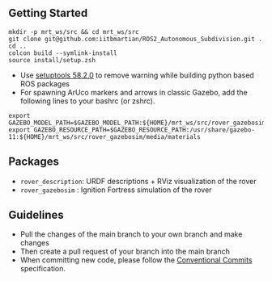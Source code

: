## Getting Started
```console
mkdir -p mrt_ws/src && cd mrt_ws/src
git clone git@github.com:iitbmartian/ROS2_Autonomous_Subdivision.git .
cd ..
colcon build --symlink-install
source install/setup.zsh
```
- Use [setuptools 58.2.0](https://pypi.org/project/setuptools/58.2.0/) to remove warning while building python based ROS packages
- For spawning ArUco markers and arrows in classic Gazebo, add the following lines to your bashrc (or zshrc).
```
export GAZEBO_MODEL_PATH=$GAZEBO_MODEL_PATH:${HOME}/mrt_ws/src/rover_gazebosim/model_editor_models
export GAZEBO_RESOURCE_PATH=$GAZEBO_RESOURCE_PATH:/usr/share/gazebo-11:${HOME}/mrt_ws/src/rover_gazebosim/media/materials
```
## Packages
- `rover_description`: URDF descriptions + RViz visualization of the rover
- `rover_gazebosim` : Ignition Fortress simulation of the rover
## Guidelines
- Pull the changes of the main branch to your own branch and make changes
- Then create a pull request of your branch into the main branch  
- When committing new code, please follow the [Conventional Commits](https://www.conventionalcommits.org/en/v1.0.0/) specification.



